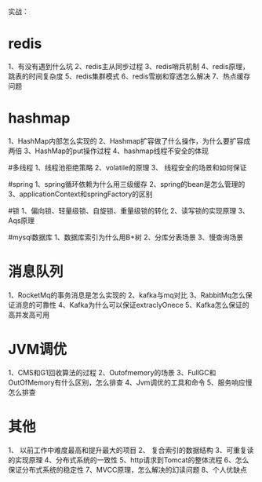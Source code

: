 实战：
# redis
1、有没有遇到什么坑
2、redis主从同步过程
3、redis哨兵机制
4、redis原理，跳表的时间复杂度
5、redis集群模式
6、redis雪崩和穿透怎么解决
7、热点缓存问题

# hashmap
1、HashMap内部怎么实现的
2、Hashmap扩容做了什么操作，为什么要扩容成两倍
3、HashMap的put操作过程
4、hashmap线程不安全的体现

#多线程
1、线程池拒绝策略
2、volatile的原理
3、	线程安全的场景和如何保证

#spring
1、spring循环依赖为什么用三级缓存
2、spring的bean是怎么管理的
3、applicationContext和springFactory的区别

#锁
1、偏向锁、轻量级锁、自旋锁、重量级锁的转化
2、读写锁的实现原理
3、Aqs原理

#mysql数据库
1、数据库索引为什么用B+树
2、分库分表场景
3、慢查询场景

# 消息队列
1、RocketMq的事务消息是怎么实现的
2、kafka与mq对比
3、RabbitMq怎么保证消息的可靠性
4、Kafka为什么可以保证extraclyOnece
5、Kafka怎么保证的高并发高可用

# JVM调优
1、CMS和G1回收算法的过程
2、Outofmemory的场景
3、FullGC和OutOfMemory有什么区别，怎么排查
4、Jvm调优的工具和命令
5、服务响应慢怎么排查

# 其他
1、	以前工作中难度最高和提升最大的项目
2、	复合索引的数据结构
3、可重复读的实现原理
4、分布式系统的一致性
5、http请求到Tomcat的整体流程
6、怎么保证分布式系统的稳定性
7、MVCC原理，怎么解决的幻读问题
8、个人优缺点